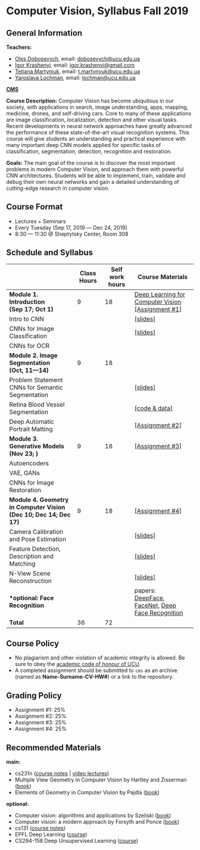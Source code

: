 # Computer Vision, Syllabus Fall 2019

## General Information

**Teachers:**
* [Oles Dobosevych](https://apps.ucu.edu.ua/en/personal/oles-dobosevych), email: dobosevych@ucu.edu.ua
* [Igor Krashenyi](https://scholar.google.com.ua/citations?user=J3GqVSMAAAAJ&hl), email: igor.krashenyi@gmail.com
* [Tetiana Martyniuk](https://apps.ucu.edu.ua/en/personal/tmartyniuk), email: t.martynyuk@ucu.edu.ua
* [Yaroslava Lochman](https://apps.ucu.edu.ua/en/personal/ylochman), email: lochman@ucu.edu.ua

**[CMS](https://cms.ucu.edu.ua/course/view.php?id=2248)**

**Course Description:** Computer Vision has become ubiquitous in our society, with applications in search, image understanding, apps, mapping, medicine, drones, and self-driving cars. Core to many of these applications are image classification, localization, detection and other visual tasks. Recent developments in neural network approaches have greatly advanced the performance of these state-of-the-art visual recognition systems. This course will give students an understanding and practical experience with many important deep CNN models applied for specific tasks of classification, segmentation, detection, recognition and restoration.

**Goals:** The main goal of the course is to discover the most important problems in modern Computer Vision, and approach them with powerful CNN architectures. Students will be able to implement, train, validate and debug their own neural networks and gain a detailed understanding of cutting-edge research in computer vision.


## Course Format
* Lectures + Seminars
* Every Tuesday (Sep 17, 2019 –– Dec 24, 2019)
* 8:30 — 11:30 @ Sheptytsky Center, Room 308

## Schedule and Syllabus
|   	                           	      |Сlass Hours    |Self work hours    |Course Materials   |
|---	                                  |---	          |---	              |---	     	         |
|**Module 1. Introduction <br> (Sep 17; Oct 1)**       |9              |18                 |[Deep Learning for Computer Vision](https://github.com/lyubonko/ucu2019)<br>[\[Assignment #1\]]() |
|Intro to CNN    	                      |   	          |   	              |[\[slides\]](./module1-intro/lecture1_intro.pdf)   	                          |
|CNNs for Image Classification          |   	          |   	              |[\[slides\]](./module1-intro/lecture2_CNN.pdf)   	                          |
|CNNs for OCR    	                      |   	          |   	              |   	                          |
|**Module 2. Image Segmentation <br> (Oct, 11—14)**                    |9              |18                   | |
|Problem Statement<br>CNNs for Semantic Segmentation|            	          |   	              |[\[slides\]](./module2-segmentation/lecture1_image_segmentation.pdf)   	                          |
|Retina Blood Vessel Segmentation         |   	          |   	              |[\[code & data\]](https://drive.google.com/open?id=1eVKexzcwlbF-FEDg1unjSmRk0TgRZbBM)   	                          |
|Deep Automatic Portrait Matting      |   	          |   	                  |[\[Assignment #2\]](https://drive.google.com/open?id=1VV7bzGQH717wxK6kSBtR96R5KvHajFpO)                               |
|**Module 3. Generative Models <br> (Nov 23; )**  |9              |18                   |[\[Assignment #3\]]() |
|Autoencoders                           |   	          |   	              |   	                          |
|VAE, GANs                              |   	          |   	              |   	                          |
|CNNs for Image Restoration             |   	          |   	              |   	                          |
|**Module 4. Geometry in Computer Vision <br> (Dec 10; Dec 14; Dec 17)**|9       |18                 |[\[Assignment #4\]]() |
|Camera Calibration and Pose Estimation| ||[\[slides\]]() <br>    	                          |
|Feature Detection, Description and Matching|   	      |   	              |[\[slides\]]() <br> 
|N-View Scene Reconstruction|   	          |   	              |[\[slides\]]() <br> |
|**\*optional: Face Recognition**       |               |                   |papers:  <br> [DeepFace](https://www.cv-foundation.org/openaccess/content_cvpr_2014/papers/Taigman_DeepFace_Closing_the_2014_CVPR_paper.pdf), [FaceNet](https://www.cv-foundation.org/openaccess/content_cvpr_2015/papers/Schroff_FaceNet_A_Unified_2015_CVPR_paper.pdf), [Deep Face Recognition](http://cis.csuohio.edu/~sschung/CIS660/DeepFaceRecognition_parkhi15.pdf)                               |
|**Total**                              |36             |72                 |                               |


## Course Policy
* No plagiarism and other violation of academic integrity is allowed. Be sure to obey the [academic code of honour of UCU](https://s3-eu-central-1.amazonaws.com/ucu.edu.ua/wp-content/uploads/2017/04/Polozhennya_pro_plagiat.pdf).
* A completed assignment should be submitted to `cms` as an archive (named as **Name-Surname-CV-HW#**) or a link to the repository.

## Grading Policy
* Assignment #1: 25%
* Assignment #2: 25%
* Assignment #3: 25%
* Assignment #4: 25%


## Recommended Materials
**main:**
* cs231n ([course notes](http://cs231n.github.io) | [video lectures](https://www.youtube.com/playlist?list=PL3FW7Lu3i5JvHM8ljYj-zLfQRF3EO8sYv))
* Multiple View Geometry in Computer Vision by Hartley and Zisserman ([book](https://github.com/pranjals16/cs676/blob/master/Hartley%2C%20Zisserman%20-%20Multiple%20View%20Geometry%20in%20Computer%20Vision.pdf))
* Elements of Geometry in Computer Vision by Pajdla ([book](https://cw.felk.cvut.cz/courses/GVG/2013/Lecture/GVG-2013-Lecture.pdf))

**optional:**
* Computer vision: algorithms and applications by Szeliski ([book](http://szeliski.org/Book/drafts/SzeliskiBook_20100903_draft.pdf))
* Computer vision: a modern approach by Forsyth and Ponce ([book](http://cmuems.com/excap/readings/forsyth-ponce-computer-vision-a-modern-approach.pdf))
* cs131 ([course notes](https://github.com/StanfordVL/CS131_notes))
* EPFL Deep Learning ([course](https://fleuret.org/ee559))
* CS294-158 Deep Unsupervised Learning ([course](https://sites.google.com/view/berkeley-cs294-158-sp19/home))
